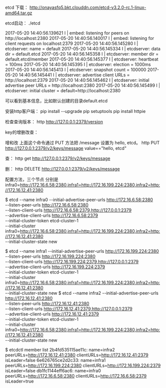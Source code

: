 ##
etcd 下载：
http://onayasfq5.bkt.clouddn.com/etcd-v3.2.0-rc.1-linux-amd64.tar.gz


etcd启动：
./etcd

2017-05-20 14:40:56.139621 I | embed: listening for peers on http://localhost:2380
2017-05-20 14:40:56.140017 I | embed: listening for client requests on localhost:2379
2017-05-20 14:40:56.145280 I | etcdserver: name = default
2017-05-20 14:40:56.145334 I | etcdserver: data dir = default.etcd
2017-05-20 14:40:56.145358 I | etcdserver: member dir = default.etcd/member
2017-05-20 14:40:56.145377 I | etcdserver: heartbeat = 100ms
2017-05-20 14:40:56.145395 I | etcdserver: election = 1000ms
2017-05-20 14:40:56.145413 I | etcdserver: snapshot count = 100000
2017-05-20 14:40:56.145441 I | etcdserver: advertise client URLs = http://localhost:2379
2017-05-20 14:40:56.145462 I | etcdserver: initial advertise peer URLs = http://localhost:2380
2017-05-20 14:40:56.145499 I | etcdserver: initial cluster = default=http://localhost:2380

可以看到基本信息，比如默认创建的目录default.etcd


安装http客户端：
pip install --upgrade pip setuptools
pip install httpie


检查查询版本：
http http://127.0.0.1:2379/version



key的增删改查：

增和改
上面这个命令通过 PUT 方法把 /message 设置为 hello, etcd。
http PUT http://127.0.0.1:2379/v2/keys/message value=="hello, etcd"

查：
http get http://127.0.0.1:2379/v2/keys/message

删：
http DELETE http://127.0.0.1:2379/v2/keys/message


配置方法，三个节点 分别是 infra0=http://172.16.6.58:2380,infra1=http://172.16.199.224:2380,infra2=http://172.16.12.41:2380

$ etcd --name infra0 --initial-advertise-peer-urls http://172.16.6.58:2380 \
  --listen-peer-urls http://172.16.6.58:2380 \
  --listen-client-urls http://172.16.6.58:2379,http://127.0.0.1:2379 \
  --advertise-client-urls http://172.16.6.58:2379 \
  --initial-cluster-token etcd-cluster-1 \
  --initial-cluster infra0=http://172.16.6.58:2380,infra1=http://172.16.199.224:2380,infra2=http://172.16.12.41:2380 \
  --initial-cluster-state new

$ etcd --name infra1 --initial-advertise-peer-urls http://172.16.199.224:2380 \
  --listen-peer-urls http://172.16.199.224:2380 \
  --listen-client-urls http://172.16.199.224:2379,http://127.0.0.1:2379 \
  --advertise-client-urls http://172.16.199.224:2379 \
  --initial-cluster-token etcd-cluster-1 \
  --initial-cluster infra0=http://172.16.6.58:2380,infra1=http://172.16.199.224:2380,infra2=http://172.16.12.41:2380 \
  --initial-cluster-state new
$ etcd --name infra2 --initial-advertise-peer-urls http://172.16.12.41:2380 \
  --listen-peer-urls http://172.16.12.41:2380 \
  --listen-client-urls http://172.16.12.41:2379,http://127.0.0.1:2379 \
  --advertise-client-urls http://172.16.12.41:2379 \
  --initial-cluster-token etcd-cluster-1 \
  --initial-cluster infra0=http://172.16.6.58:2380,infra1=http://172.16.199.224:2380,infra2=http://172.16.12.41:2380 \
  --initial-cluster-state new


$ etcdctl member list
2b4fd535115ae11c: name=infra2 peerURLs=http://172.16.12.41:2380 clientURLs=http://172.16.12.41:2379 isLeader=false
6e626765ce2d2c33: name=infra1 peerURLs=http://172.16.199.224:2380 clientURLs=http://172.16.199.224:2379 isLeader=false
db1fc1144eff6ac6: name=infra0 peerURLs=http://172.16.6.58:2380 clientURLs=http://172.16.6.58:2379 isLeader=true